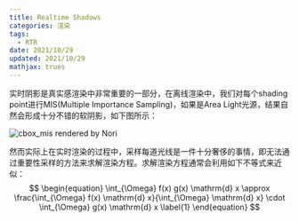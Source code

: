 ```yaml
---
title: Realtime Shadows
categories: 渲染
tags:
  - RTR
date: 2021/10/29
updated: 2021/10/29
mathjax: trues
---
```


实时阴影是真实感渲染中非常重要的一部分，在离线渲染中，我们对每个shading point进行MIS(Multiple Importance Sampling)，如果是Area Light光源，结果自然会形成十分不错的软阴影，如下图所示：

![cbox_mis rendered by Nori](https://lk-image-bed.oss-cn-beijing.aliyuncs.com/images/cbox_mis.png)

然而实际上在实时渲染的过程中，采样每道光线是一件十分奢侈的事情，即无法通过重要性采样的方法来求解渲染方程。求解渲染方程通常会利用如下不等式来近似：
$$
\begin{equation}
\int_{\Omega} f(x) g(x) \mathrm{d} x \approx \frac{\int_{\Omega} f(x) \mathrm{d} x}{\int_{\Omega} \mathrm{d} x} \cdot \int_{\Omega} g(x) \mathrm{d} x
\label{1}
\end{equation}
$$
<!--more-->

